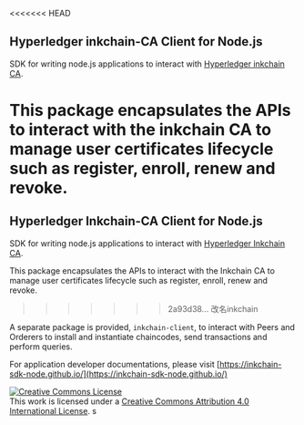 <<<<<<< HEAD
## Hyperledger inkchain-CA Client for Node.js

SDK for writing node.js applications to interact with [Hyperledger inkchain CA](http://hyperledger-inkchain.readthedocs.io/en/latest/Setup/ca-setup.html).

This package encapsulates the APIs to interact with the inkchain CA to manage user certificates lifecycle such as register, enroll, renew and revoke. 
=======
## Hyperledger Inkchain-CA Client for Node.js

SDK for writing node.js applications to interact with [Hyperledger Inkchain CA](http://hyperledger-inkchain.readthedocs.io/en/latest/Setup/ca-setup.html).

This package encapsulates the APIs to interact with the Inkchain CA to manage user certificates lifecycle such as register, enroll, renew and revoke. 
>>>>>>> 2a93d38... 改名inkchain

A separate package is provided, `inkchain-client`, to interact with Peers and Orderers to install and instantiate chaincodes, send transactions and perform queries.

For application developer documentations, please visit [https://inkchain-sdk-node.github.io/](https://inkchain-sdk-node.github.io/)

<a rel="license" href="http://creativecommons.org/licenses/by/4.0/"><img alt="Creative Commons License" style="border-width:0" src="https://i.creativecommons.org/l/by/4.0/88x31.png" /></a><br />This work is licensed under a <a rel="license" href="http://creativecommons.org/licenses/by/4.0/">Creative Commons Attribution 4.0 International License</a>.
s
